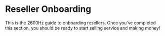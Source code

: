 # Reseller Onboarding

This is the 2600Hz guide to onboarding resellers. Once you've completed this section, you should be ready to start selling service and making money!